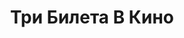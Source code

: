 ---
draft: false
slug: tri-bileta-v-kino-e05ed087
title: Три Билета В Кино
type: books
params:
  bookTitle: Три Билета В Кино
  tags:
  - fiction
  cover: https://images-na.ssl-images-amazon.com/images/S/compressed.photo.goodreads.com/books/1622041527i/58166560.jpg
  isbn: '9785043147509'
  goodreads_link: https://www.goodreads.com/book/show/58166560
  authors:
  - Яна Ткачёва
  publication_year: '2020'
  page_count: '475'
  short_book_description: Что если твоей семье нет до тебя дела?Как быть, когда человек,
    который должен заботиться о тебе, на самом деле является угрозой?Что делать, если
    страшно идти домой?Василиса, Саша и Женя испытали...
  russian_translation_status: exists
  languages:
  - Русский
  book_description: Что если твоей семье нет до тебя дела?Как быть, когда человек,
    который должен заботиться о тебе, на самом деле является угрозой?Что делать, если
    страшно идти домой?Василиса, Саша и Женя испытали все это на себе. Трое подростков
    в сложном мире взрослых пытаются выжить. И для этого им необходимо держаться вместе.Ведь
    порой настоящая семья — не та, в которой ты родился, а та, в которой чувствуешь
    себя самим собой.
  russian_audioversion: 'no'
---